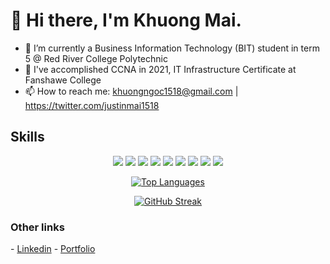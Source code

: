 <h1>👋 Hi there, I'm Khuong Mai.</h1>

<!--
**khuongmai-dev/khuongmai-dev** is a ✨ _special_ ✨ repository because its `README.md` (this file) appears on your GitHub profile.

Here are some ideas to get you started:
-->

- 🌱 I’m currently a Business Information Technology (BIT) student in term 5 @ Red River College Polytechnic
- 💬 I've accomplished CCNA in 2021, IT Infrastructure Certificate at Fanshawe College
- 📫 How to reach me: khuongngoc1518@gmail.com | https://twitter.com/justinmai1518

<h2 >Skills</h2>
<p align="center" >
<img src="https://img.shields.io/badge/Docker-2CA5E0?style=for-the-badge&logo=docker&logoColor=white"/>
<img src="https://img.shields.io/badge/next%20js-000000?style=for-the-badge&logo=nextdotjs&logoColor=white" />
<img src="https://img.shields.io/badge/Xampp-F37623?style=for-the-badge&logo=xampp&logoColor=white" />
<img src="https://img.shields.io/badge/Kotlin-0095D5?&style=for-the-badge&logo=kotlin&logoColor=white" />
	<img src="https://img.shields.io/badge/C%23-239120?style=for-the-badge&logo=c-sharp&logoColor=white" />
	<img src="https://img.shields.io/badge/JavaScript-323330?style=for-the-badge&logo=javascript&logoColor=F7DF1E" />
	<img src="https://img.shields.io/badge/Prisma-3982CE?style=for-the-badge&logo=Prisma&logoColor=white" />
	<img src="https://img.shields.io/badge/Red%20Hat-EE0000?style=for-the-badge&logo=redhat&logoColor=white"/>
	<img src="https://img.shields.io/badge/powershell-5391FE?style=for-the-badge&logo=powershell&logoColor=white"/>
</p>

<div align="center">
	<a href="https://github.com/tadghh">
		<img src="https://github-readme-stats.vercel.app/api/top-langs/?username=khuongmai-dev&langs_count=10&title_color=0891b2&text_color=ffffff&icon_color=0891b2&bg_color=1c1917&hide_border=true&locale=en&custom_title=Top%20%Languages" alt="Top Languages"/>
	</a>
</div>

<div align="center">

  <a href="">![GitHub Streak](https://github-readme-streak-stats.herokuapp.com?user=khuongmai-dev&theme=radical)</a>
  
</div>

<h3>Other links</h3>
- <a href="https://www.linkedin.com/in/khuong-mai">Linkedin</a>
- <a href="https://www.khuongmai.dev">Portfolio</a>
